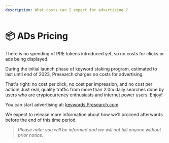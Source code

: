 ```yaml
---
description: What costs can I expect for advertising ?
---
```


# 📦 ADs Pricing

There is no spending of PRE tokens introduced yet, so no costs for clicks or ads being displayed.

During the initial launch phase of keyword staking program, estimated to last until end of 2023, Presearch charges no costs for advertising.

That's right: no cost per click, no cost per impression, and no cost per action! Just real, quality traffic from more than 2.0m daily searches done by users who are cryptocurrency enthusiasts and internet power users. Enjoy!

You can start advertising at: [keywords.Presearch.com](https://keywords.presearch.com)

We expect to release more information about how we’ll proceed afterwards before the end of this time period.

> _Please note: you will be informed and we will not bill anyone without prior notice._
